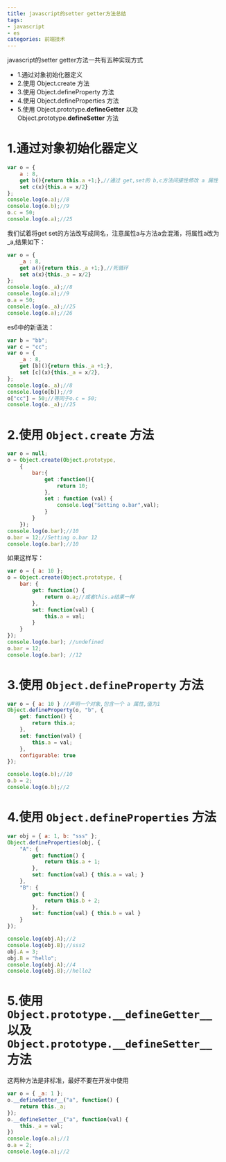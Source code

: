 ```yaml
---
title: javascript的setter getter方法总结
tags: 
- javascript
- es
categories: 前端技术
---
```


javascript的setter getter方法一共有五种实现方式
- 1.通过对象初始化器定义
- 2.使用 Object.create 方法
- 3.使用 Object.defineProperty 方法
- 4.使用 Object.defineProperties 方法
- 5.使用 Object.prototype.__defineGetter__ 以及 Object.prototype.__defineSetter__ 方法

# 1.通过对象初始化器定义

```javascript
var o = {
    a : 8,
    get b(){return this.a +1;},//通过 get,set的 b,c方法间接性修改 a 属性
    set c(x){this.a = x/2}
};
console.log(o.a);//8
console.log(o.b);//9
o.c = 50;
console.log(o.a);//25
```
我们试着将get set的方法改写成同名，注意属性a与方法a会混淆，将属性a改为_a,结果如下：

```javascript
var o = {
    _a : 8,
    get a(){return this._a +1;},//死循环
    set a(x){this._a = x/2}
};
console.log(o._a);//8
console.log(o.a);//9
o.a = 50;
console.log(o._a);//25
console.log(o.a);//26
```
es6中的新语法：

```javascript
var b = "bb";
var c = "cc";
var o = {
    _a : 8,
    get [b](){return this._a +1;},
    set [c](x){this._a = x/2},
};
console.log(o._a);//8
console.log(o[b]);//9
o["cc"] = 50;//等同于o.c = 50;
console.log(o._a);//25
```
# 2.使用 `Object.create` 方法

```javascript
var o = null;
o = Object.create(Object.prototype,
    {
        bar:{
            get :function(){
                return 10;
            },
            set : function (val) {
                console.log("Setting o.bar",val);
            }
        }
    });
console.log(o.bar);//10
o.bar = 12;//Setting o.bar 12
console.log(o.bar);//10
```
如果这样写：

```javascript
var o = { a: 10 };
o = Object.create(Object.prototype, {
    bar: {
        get: function() {
            return o.a;//或者this.a结果一样
        },
        set: function(val) {
            this.a = val;
        }
    }
});
console.log(o.bar); //undefined
o.bar = 12; 
console.log(o.bar); //12
```
# 3.使用 `Object.defineProperty` 方法

```javascript
var o = { a: 10 } //声明一个对象,包含一个 a 属性,值为1
Object.defineProperty(o, "b", {
    get: function() {
        return this.a;
    },
    set: function(val) {
        this.a = val;
    },
    configurable: true
});

console.log(o.b);//10
o.b = 2;
console.log(o.b);//2
```
# 4.使用 `Object.defineProperties` 方法

```javascript
var obj = { a: 1, b: "sss" };
Object.defineProperties(obj, {
    "A": {
        get: function() {
            return this.a + 1;
        },
        set: function(val) { this.a = val; }
    },
    "B": {
        get: function() {
            return this.b + 2;
        },
        set: function(val) { this.b = val }
    }
});

console.log(obj.A);//2
console.log(obj.B);//sss2
obj.A = 3;
obj.B = "hello";
console.log(obj.A);//4
console.log(obj.B);//hello2
```
# 5.使用`Object.prototype.__defineGetter__` 以及 `Object.prototype.__defineSetter__` 方法
这两种方法是非标准，最好不要在开发中使用

```javascript
var o = { _a: 1 };
o.__defineGetter__("a", function() {
    return this._a;
});
o.__defineSetter__("a", function(val) {
    this._a = val;
})
console.log(o.a);//1
o.a = 2;
console.log(o.a);//2
```